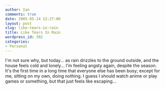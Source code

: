 ```yaml
---
author: Ian
comments: true
date: 2005-05-14 12:27:00
layout: post
slug: like-tears-in-rain
title: Like Tears In Rain
wordpress_id: 302
categories:
- Personal
---
```


I'm not sure why, but today... as rain drizzles to the ground outside, and the house feels cold and lonely...  I'm feeling angsty again, despite the season.  It's the first time in a long time that everyone else has been busy; except for me, sitting on my own, doing nothing.  I guess I should watch anime or play games or something, but that just feels like escaping...  


